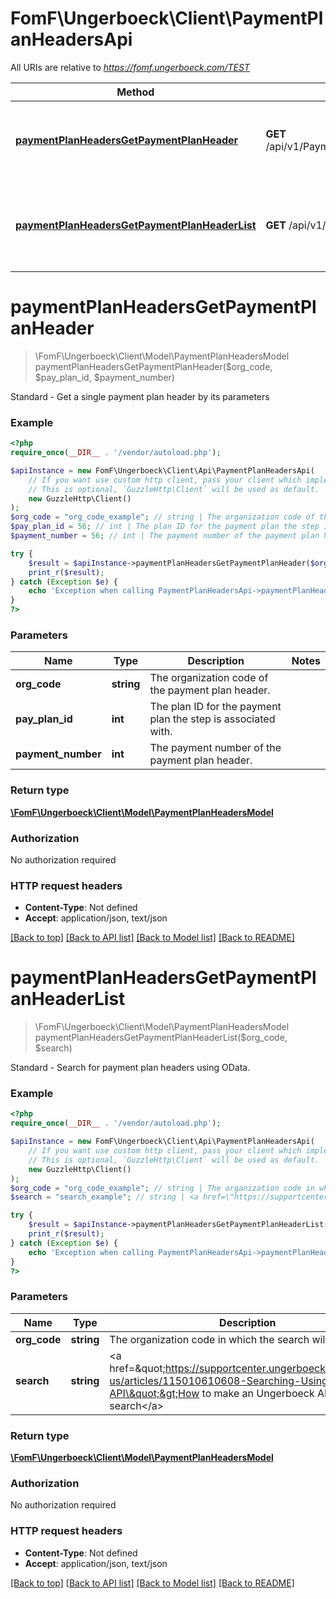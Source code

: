 # FomF\Ungerboeck\Client\PaymentPlanHeadersApi

All URIs are relative to *https://fomf.ungerboeck.com/TEST*

Method | HTTP request | Description
------------- | ------------- | -------------
[**paymentPlanHeadersGetPaymentPlanHeader**](PaymentPlanHeadersApi.md#paymentPlanHeadersGetPaymentPlanHeader) | **GET** /api/v1/PaymentPlanHeaders/{OrgCode}/{PayPlanID}/{PaymentNumber} | Standard - Get a single payment plan header by its parameters
[**paymentPlanHeadersGetPaymentPlanHeaderList**](PaymentPlanHeadersApi.md#paymentPlanHeadersGetPaymentPlanHeaderList) | **GET** /api/v1/PaymentPlanHeaders/{OrgCode} | Standard - Search for payment plan headers using OData.


# **paymentPlanHeadersGetPaymentPlanHeader**
> \FomF\Ungerboeck\Client\Model\PaymentPlanHeadersModel paymentPlanHeadersGetPaymentPlanHeader($org_code, $pay_plan_id, $payment_number)

Standard - Get a single payment plan header by its parameters

### Example
```php
<?php
require_once(__DIR__ . '/vendor/autoload.php');

$apiInstance = new FomF\Ungerboeck\Client\Api\PaymentPlanHeadersApi(
    // If you want use custom http client, pass your client which implements `GuzzleHttp\ClientInterface`.
    // This is optional, `GuzzleHttp\Client` will be used as default.
    new GuzzleHttp\Client()
);
$org_code = "org_code_example"; // string | The organization code of the payment plan header.
$pay_plan_id = 56; // int | The plan ID for the payment plan the step is associated with.
$payment_number = 56; // int | The payment number of the payment plan header.

try {
    $result = $apiInstance->paymentPlanHeadersGetPaymentPlanHeader($org_code, $pay_plan_id, $payment_number);
    print_r($result);
} catch (Exception $e) {
    echo 'Exception when calling PaymentPlanHeadersApi->paymentPlanHeadersGetPaymentPlanHeader: ', $e->getMessage(), PHP_EOL;
}
?>
```

### Parameters

Name | Type | Description  | Notes
------------- | ------------- | ------------- | -------------
 **org_code** | **string**| The organization code of the payment plan header. |
 **pay_plan_id** | **int**| The plan ID for the payment plan the step is associated with. |
 **payment_number** | **int**| The payment number of the payment plan header. |

### Return type

[**\FomF\Ungerboeck\Client\Model\PaymentPlanHeadersModel**](../Model/PaymentPlanHeadersModel.md)

### Authorization

No authorization required

### HTTP request headers

 - **Content-Type**: Not defined
 - **Accept**: application/json, text/json

[[Back to top]](#) [[Back to API list]](../../README.md#documentation-for-api-endpoints) [[Back to Model list]](../../README.md#documentation-for-models) [[Back to README]](../../README.md)

# **paymentPlanHeadersGetPaymentPlanHeaderList**
> \FomF\Ungerboeck\Client\Model\PaymentPlanHeadersModel paymentPlanHeadersGetPaymentPlanHeaderList($org_code, $search)

Standard - Search for payment plan headers using OData.

### Example
```php
<?php
require_once(__DIR__ . '/vendor/autoload.php');

$apiInstance = new FomF\Ungerboeck\Client\Api\PaymentPlanHeadersApi(
    // If you want use custom http client, pass your client which implements `GuzzleHttp\ClientInterface`.
    // This is optional, `GuzzleHttp\Client` will be used as default.
    new GuzzleHttp\Client()
);
$org_code = "org_code_example"; // string | The organization code in which the search will take place
$search = "search_example"; // string | <a href=\"https://supportcenter.ungerboeck.com/hc/en-us/articles/115010610608-Searching-Using-the-API\">How to make an Ungerboeck API search</a>

try {
    $result = $apiInstance->paymentPlanHeadersGetPaymentPlanHeaderList($org_code, $search);
    print_r($result);
} catch (Exception $e) {
    echo 'Exception when calling PaymentPlanHeadersApi->paymentPlanHeadersGetPaymentPlanHeaderList: ', $e->getMessage(), PHP_EOL;
}
?>
```

### Parameters

Name | Type | Description  | Notes
------------- | ------------- | ------------- | -------------
 **org_code** | **string**| The organization code in which the search will take place |
 **search** | **string**| &lt;a href&#x3D;\&quot;https://supportcenter.ungerboeck.com/hc/en-us/articles/115010610608-Searching-Using-the-API\&quot;&gt;How to make an Ungerboeck API search&lt;/a&gt; |

### Return type

[**\FomF\Ungerboeck\Client\Model\PaymentPlanHeadersModel**](../Model/PaymentPlanHeadersModel.md)

### Authorization

No authorization required

### HTTP request headers

 - **Content-Type**: Not defined
 - **Accept**: application/json, text/json

[[Back to top]](#) [[Back to API list]](../../README.md#documentation-for-api-endpoints) [[Back to Model list]](../../README.md#documentation-for-models) [[Back to README]](../../README.md)

